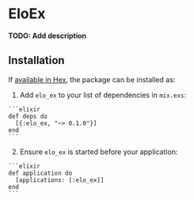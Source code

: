 # EloEx

**TODO: Add description**

## Installation

If [available in Hex](https://hex.pm/docs/publish), the package can be installed as:

  1. Add `elo_ex` to your list of dependencies in `mix.exs`:

    ```elixir
    def deps do
      [{:elo_ex, "~> 0.1.0"}]
    end
    ```

  2. Ensure `elo_ex` is started before your application:

    ```elixir
    def application do
      [applications: [:elo_ex]]
    end
    ```

